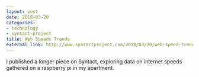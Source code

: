 ```yaml
---
layout: post
date: 2018-03-20
categories:
- technology
- syntact-project
title: Web Speeds Trends
external_link: http://www.syntactproject.com/2018/03/20/web-speed-trends.html
---
```


I published a longer piece on Syntact, exploring data on internet speeds gathered on a raspberry pi in my apartment.
